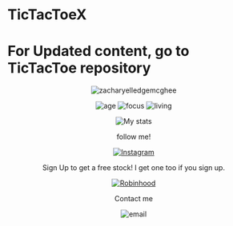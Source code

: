 # TicTacToeX
# For Updated content, go to TicTacToe repository
<div align="center">

  </div>
  
  
<div align="center">
<img src="https://komarev.com/ghpvc/?username=zacharyelledgemcghee" alt="zacharyelledgemcghee"/>

![age](https://img.shields.io/badge/age-20-blue)
![focus](https://img.shields.io/badge/focus-Student-blue)
![living](https://img.shields.io/badge/living-Abilene-blue)

![My stats](https://github-readme-stats.vercel.app/api?username=zacharyelledgemcghee&show_icons=true&theme=algolia)

follow me!

[![Instagram](https://img.shields.io/static/v1?label=Instagram&message=%20&color=blue&logo=Instagram&style=flat-square&logoColor=white)](https://www.instagram.com/zachmcgheee/)

Sign Up to get a free stock! I get one too if you sign up.

[![Robinhood](https://img.shields.io/static/v1?label=Robinhood&message=%20&color=green&style=flat-square)](http://join.robinhood.com/zachm260)

Contact me 

![email](https://img.shields.io/badge/Email-zte18a@acu.edu-blue)

</div>
